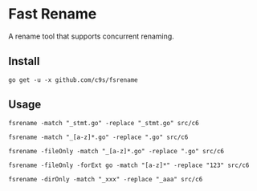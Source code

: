 Fast Rename
======================
A rename tool that supports concurrent renaming.


Install
--------------

    go get -u -x github.com/c9s/fsrename


Usage
---------------


    fsrename -match "_stmt.go" -replace "_stmt.go" src/c6

    fsrename -match "_[a-z]*.go" -replace ".go" src/c6

    fsrename -fileOnly -match "_[a-z]*.go" -replace ".go" src/c6

    fsrename -fileOnly -forExt go -match "[a-z]*" -replace "123" src/c6

    fsrename -dirOnly -match "_xxx" -replace "_aaa" src/c6
